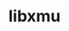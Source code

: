 ---
title: "libxmu"
layout: cache
categories: [package, develop]
meta: {"compilers": ["gcc@11.4.0"], "num_specs": 18, "num_specs_by_stack": {"e4s": 7, "hep": 11, "root": 18}, "oss": ["ubuntu22.04"], "platforms": ["linux"], "stacks": ["e4s", "hep", "root"], "targets": ["x86_64_v3"], "versions": ["1.2.1"]}
spec_details: [{"compiler": "gcc@11.4.0", "hash": "3d6qdf4sylwbrpafd5hgqmvbjeuoz4us", "os": "ubuntu22.04", "platform": "linux", "size": "-", "stacks": ["hep", "root"], "target": "x86_64_v3", "variants": ["build_system=autotools"], "versions": ["1.2.1"]}, {"compiler": "gcc@11.4.0", "hash": "3sni6rsyxo6brm4xn4fiwvf7eiohqia3", "os": "ubuntu22.04", "platform": "linux", "size": "-", "stacks": ["hep", "root"], "target": "x86_64_v3", "variants": ["build_system=autotools"], "versions": ["1.2.1"]}, {"compiler": "gcc@11.4.0", "hash": "5qmtc6fdnvpxv3m5bxmwx2yguyho64lk", "os": "ubuntu22.04", "platform": "linux", "size": "-", "stacks": ["e4s", "root"], "target": "x86_64_v3", "variants": ["build_system=autotools"], "versions": ["1.2.1"]}, {"compiler": "gcc@11.4.0", "hash": "6oygygtr6wnlgd5b65ylwosvxwuvi7ml", "os": "ubuntu22.04", "platform": "linux", "size": "-", "stacks": ["hep", "root"], "target": "x86_64_v3", "variants": ["build_system=autotools"], "versions": ["1.2.1"]}, {"compiler": "gcc@11.4.0", "hash": "bcn53pqvzxqtwruhtomfj7k3cdpgknfh", "os": "ubuntu22.04", "platform": "linux", "size": "-", "stacks": ["hep", "root"], "target": "x86_64_v3", "variants": ["build_system=autotools"], "versions": ["1.2.1"]}, {"compiler": "gcc@11.4.0", "hash": "evbg32p7lh5ykaqj34n2kxwpemhqsfea", "os": "ubuntu22.04", "platform": "linux", "size": "-", "stacks": ["hep", "root"], "target": "x86_64_v3", "variants": ["build_system=autotools"], "versions": ["1.2.1"]}, {"compiler": "gcc@11.4.0", "hash": "h4qyv62bptmuq7kmkfmd3yc7w4lbeycu", "os": "ubuntu22.04", "platform": "linux", "size": "-", "stacks": ["hep", "root"], "target": "x86_64_v3", "variants": ["build_system=autotools"], "versions": ["1.2.1"]}, {"compiler": "gcc@11.4.0", "hash": "hhy2xowdff75hhzkw6p4rlyjadupvbuw", "os": "ubuntu22.04", "platform": "linux", "size": "-", "stacks": ["e4s", "root"], "target": "x86_64_v3", "variants": ["build_system=autotools"], "versions": ["1.2.1"]}, {"compiler": "gcc@11.4.0", "hash": "jc72fanjzsdplo7uemrlqmiqffx4zbl2", "os": "ubuntu22.04", "platform": "linux", "size": "-", "stacks": ["e4s", "root"], "target": "x86_64_v3", "variants": ["build_system=autotools"], "versions": ["1.2.1"]}, {"compiler": "gcc@11.4.0", "hash": "jyl5donl27jz7cheogvqpywpnckdq2x6", "os": "ubuntu22.04", "platform": "linux", "size": "-", "stacks": ["hep", "root"], "target": "x86_64_v3", "variants": ["build_system=autotools"], "versions": ["1.2.1"]}, {"compiler": "gcc@11.4.0", "hash": "llfponca3t2vtsmwxek2kdivmg7xwrk2", "os": "ubuntu22.04", "platform": "linux", "size": "-", "stacks": ["e4s", "root"], "target": "x86_64_v3", "variants": ["build_system=autotools"], "versions": ["1.2.1"]}, {"compiler": "gcc@11.4.0", "hash": "nm7dhxwhypui3ybsoystwfk4cyg3mnpc", "os": "ubuntu22.04", "platform": "linux", "size": "-", "stacks": ["hep", "root"], "target": "x86_64_v3", "variants": ["build_system=autotools"], "versions": ["1.2.1"]}, {"compiler": "gcc@11.4.0", "hash": "q2gfy27j4r3qdvkvys4blicdyq75wl35", "os": "ubuntu22.04", "platform": "linux", "size": "-", "stacks": ["hep", "root"], "target": "x86_64_v3", "variants": ["build_system=autotools"], "versions": ["1.2.1"]}, {"compiler": "gcc@11.4.0", "hash": "teaguafhlvvzsbba45xujexzueiqq7fy", "os": "ubuntu22.04", "platform": "linux", "size": "-", "stacks": ["hep", "root"], "target": "x86_64_v3", "variants": ["build_system=autotools"], "versions": ["1.2.1"]}, {"compiler": "gcc@11.4.0", "hash": "tzhv5psrs3a4o2ktftjog4ofwasfg7kh", "os": "ubuntu22.04", "platform": "linux", "size": "-", "stacks": ["hep", "root"], "target": "x86_64_v3", "variants": ["build_system=autotools"], "versions": ["1.2.1"]}, {"compiler": "gcc@11.4.0", "hash": "vlna475jhaqjyjqhysqftkc2n3q7lccz", "os": "ubuntu22.04", "platform": "linux", "size": "-", "stacks": ["e4s", "root"], "target": "x86_64_v3", "variants": ["build_system=autotools"], "versions": ["1.2.1"]}, {"compiler": "gcc@11.4.0", "hash": "yfxkqqhuqtjpa733sh7espfny7bwebcl", "os": "ubuntu22.04", "platform": "linux", "size": "-", "stacks": ["e4s", "root"], "target": "x86_64_v3", "variants": ["build_system=autotools"], "versions": ["1.2.1"]}, {"compiler": "gcc@11.4.0", "hash": "zlbpf2wuixaw4bhsvjg6uw54vs5iwwjv", "os": "ubuntu22.04", "platform": "linux", "size": "-", "stacks": ["e4s", "root"], "target": "x86_64_v3", "variants": ["build_system=autotools"], "versions": ["1.2.1"]}]
---